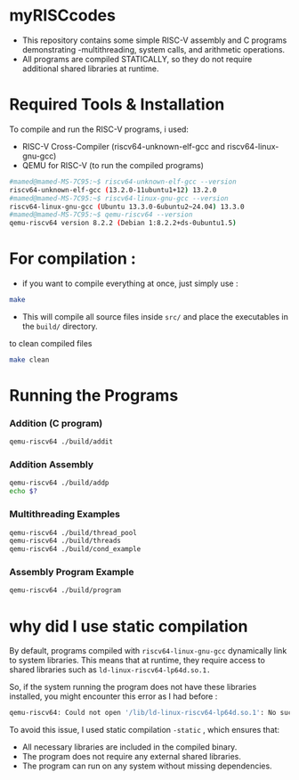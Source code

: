 # myRISCcodes

- This repository contains some simple RISC-V assembly and C programs demonstrating -multithreading, system calls, and arithmetic operations.
- All programs are compiled STATICALLY, so they do not require additional shared libraries at runtime.


# Required Tools & Installation
To compile and run the RISC-V programs, i used:

- RISC-V Cross-Compiler (riscv64-unknown-elf-gcc and riscv64-linux-gnu-gcc)
- QEMU for RISC-V (to run the compiled programs)

```bash
#mamed@mamed-MS-7C95:~$ riscv64-unknown-elf-gcc --version
riscv64-unknown-elf-gcc (13.2.0-11ubuntu1+12) 13.2.0
#mamed@mamed-MS-7C95:~$ riscv64-linux-gnu-gcc --version
riscv64-linux-gnu-gcc (Ubuntu 13.3.0-6ubuntu2~24.04) 13.3.0
#mamed@mamed-MS-7C95:~$ qemu-riscv64 --version
qemu-riscv64 version 8.2.2 (Debian 1:8.2.2+ds-0ubuntu1.5)
```

# For compilation : 

- if you want to compile everything at once, just simply use : 

```bash
make
```

- This will compile all source files inside ``src/`` and place the executables in the ``build/`` directory.

to clean compiled files 
```bash
make clean
```
# Running the Programs
### Addition (C program)
```bash
qemu-riscv64 ./build/addit
```
### Addition Assembly 
```bash 
qemu-riscv64 ./build/addp
echo $?
```
### Multithreading Examples
```bash
qemu-riscv64 ./build/thread_pool
qemu-riscv64 ./build/threads
qemu-riscv64 ./build/cond_example
```

### Assembly Program Example
```bash
qemu-riscv64 ./build/program
```

# why did I use static compilation
By default, programs compiled with ``riscv64-linux-gnu-gcc`` dynamically link to system libraries.
This means that at runtime, they require access to shared libraries such as ``ld-linux-riscv64-lp64d.so.1.``

So, if the system running the program does not have these libraries installed, you might encounter this error as I had before :

```bash 
qemu-riscv64: Could not open '/lib/ld-linux-riscv64-lp64d.so.1': No such file or directory
```
To avoid this issue, I used static compilation ``-static`` , which ensures that: 
- All necessary libraries are included in the compiled binary.
- The program does not require any external shared libraries.
- The program can run on any system without missing dependencies.


